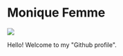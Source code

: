 # Monique Femme

<img src="https://cdn.jsdelivr.net/gh/devicons/devicon/icons/linkedin/linkedin-original.svg" />
          

Hello! Welcome to my "Github profile".
